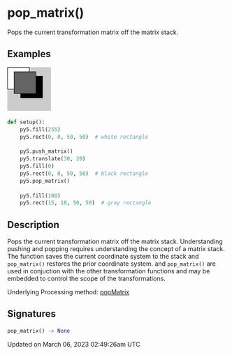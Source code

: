 # pop_matrix()

Pops the current transformation matrix off the matrix stack.

## Examples

<div class="example-table">

<div class="example-row"><div class="example-cell-image">

![example picture for pop_matrix()](/images/reference/Sketch_pop_matrix_0.png)

</div><div class="example-cell-code">

```python
def setup():
    py5.fill(255)
    py5.rect(0, 0, 50, 50)  # white rectangle
    
    py5.push_matrix()
    py5.translate(30, 20)
    py5.fill(0)
    py5.rect(0, 0, 50, 50)  # black rectangle
    py5.pop_matrix()
    
    py5.fill(100)
    py5.rect(15, 10, 50, 50)  # gray rectangle
```

</div></div>

</div>

## Description

Pops the current transformation matrix off the matrix stack. Understanding pushing and popping requires understanding the concept of a matrix stack. The [](sketch_push_matrix) function saves the current coordinate system to the stack and `pop_matrix()` restores the prior coordinate system. [](sketch_push_matrix) and `pop_matrix()` are used in conjuction with the other transformation functions and may be embedded to control the scope of the transformations.

Underlying Processing method: [popMatrix](https://processing.org/reference/popMatrix_.html)

## Signatures

```python
pop_matrix() -> None
```

Updated on March 06, 2023 02:49:26am UTC

